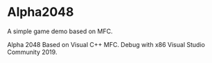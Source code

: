 # Alpha2048
 A simple game demo based on MFC.

 Alpha 2048 
 Based on Visual C++ MFC.
 Debug with x86 Visual Studio Community 2019.